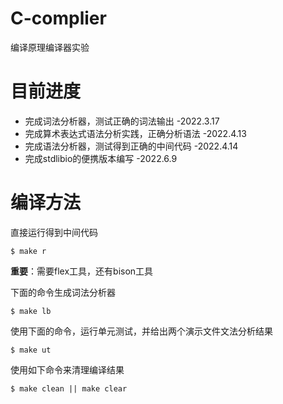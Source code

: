 # C-complier
编译原理编译器实验

# 目前进度
* 完成词法分析器，测试正确的词法输出 -2022.3.17
* 完成算术表达式语法分析实践，正确分析语法 -2022.4.13
* 完成语法分析器，测试得到正确的中间代码 -2022.4.14
* 完成stdlibio的便携版本编写 -2022.6.9

# 编译方法

直接运行得到中间代码
```shell
$ make r
```

**重要**：需要flex工具，还有bison工具

下面的命令生成词法分析器
```shell
$ make lb
```

使用下面的命令，运行单元测试，并给出两个演示文件文法分析结果
```shell
$ make ut
```


使用如下命令来清理编译结果
```shell
$ make clean || make clear
```

